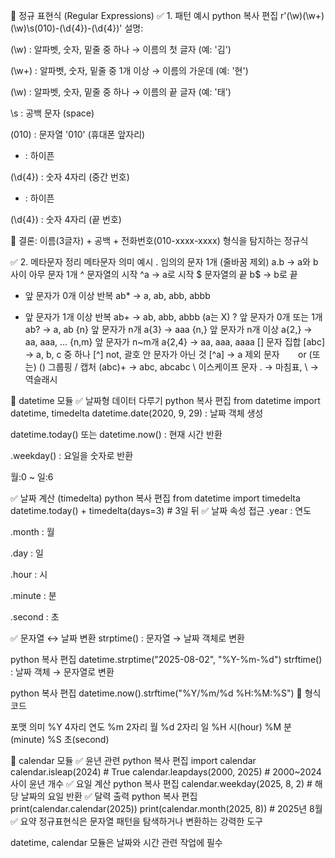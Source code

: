 📌 정규 표현식 (Regular Expressions)
✅ 1. 패턴 예시
python
복사
편집
r'(\w)(\w+)(\w)\s(010)-(\d{4})-(\d{4})'
설명:

(\w) : 알파벳, 숫자, 밑줄 중 하나 → 이름의 첫 글자 (예: '김')

(\w+) : 알파벳, 숫자, 밑줄 중 1개 이상 → 이름의 가운데 (예: '현')

(\w) : 알파벳, 숫자, 밑줄 중 하나 → 이름의 끝 글자 (예: '태')

\s : 공백 문자 (space)

(010) : 문자열 '010' (휴대폰 앞자리)

- : 하이픈

(\d{4}) : 숫자 4자리 (중간 번호)

- : 하이픈

(\d{4}) : 숫자 4자리 (끝 번호)

📌 결론:
이름(3글자) + 공백 + 전화번호(010-xxxx-xxxx) 형식을 탐지하는 정규식

✅ 2. 메타문자 정리
메타문자	의미	예시
.	임의의 문자 1개 (줄바꿈 제외)	a.b → a와 b 사이 아무 문자 1개
^	문자열의 시작	^a → a로 시작
$	문자열의 끝	b$ → b로 끝
*	앞 문자가 0개 이상 반복	ab* → a, ab, abb, abbb
+	앞 문자가 1개 이상 반복	ab+ → ab, abb, abbb (a는 X)
?	앞 문자가 0개 또는 1개	ab? → a, ab
{n}	앞 문자가 n개	a{3} → aaa
{n,}	앞 문자가 n개 이상	a{2,} → aa, aaa, ...
{n,m}	앞 문자가 n~m개	a{2,4} → aa, aaa, aaaa
[]	문자 집합	[abc] → a, b, c 중 하나
[^]	not, 괄호 안 문자가 아닌 것	[^a] → a 제외 문자
`	`	or (또는)
()	그룹핑 / 캡처	(abc)+ → abc, abcabc
\	이스케이프 문자	\. → 마침표, \\ → 역슬래시

📌 datetime 모듈
✅ 날짜형 데이터 다루기
python
복사
편집
from datetime import datetime, timedelta
datetime.date(2020, 9, 29) : 날짜 객체 생성

datetime.today() 또는 datetime.now() : 현재 시간 반환

.weekday() : 요일을 숫자로 반환

월:0 ~ 일:6

✅ 날짜 계산 (timedelta)
python
복사
편집
from datetime import timedelta
datetime.today() + timedelta(days=3)  # 3일 뒤
✅ 날짜 속성 접근
.year : 연도

.month : 월

.day : 일

.hour : 시

.minute : 분

.second : 초

✅ 문자열 ↔ 날짜 변환
strptime() : 문자열 → 날짜 객체로 변환

python
복사
편집
datetime.strptime("2025-08-02", "%Y-%m-%d")
strftime() : 날짜 객체 → 문자열로 변환

python
복사
편집
datetime.now().strftime("%Y/%m/%d %H:%M:%S")
📌 형식 코드

포맷	의미
%Y	4자리 연도
%m	2자리 월
%d	2자리 일
%H	시(hour)
%M	분(minute)
%S	초(second)

📌 calendar 모듈
✅ 윤년 관련
python
복사
편집
import calendar
calendar.isleap(2024)        # True
calendar.leapdays(2000, 2025)  # 2000~2024 사이 윤년 개수
✅ 요일 계산
python
복사
편집
calendar.weekday(2025, 8, 2)  # 해당 날짜의 요일 반환
✅ 달력 출력
python
복사
편집
print(calendar.calendar(2025))
print(calendar.month(2025, 8))  # 2025년 8월
✅ 요약
정규표현식은 문자열 패턴을 탐색하거나 변환하는 강력한 도구

datetime, calendar 모듈은 날짜와 시간 관련 작업에 필수
